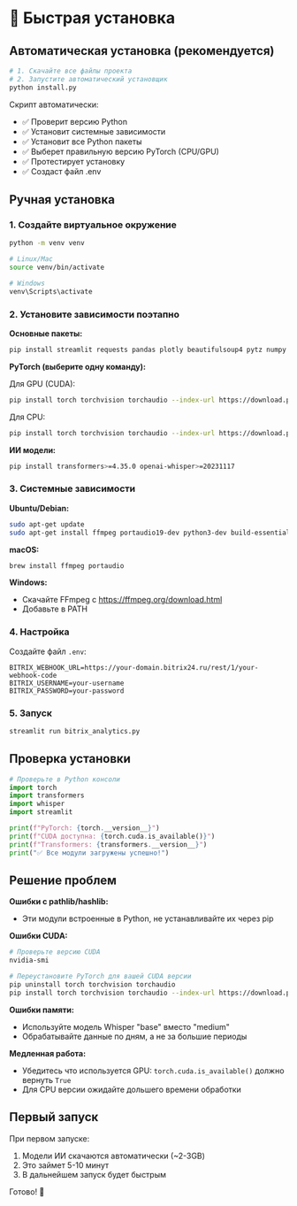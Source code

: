 # 🚀 Быстрая установка

## Автоматическая установка (рекомендуется)

```bash
# 1. Скачайте все файлы проекта
# 2. Запустите автоматический установщик
python install.py
```

Скрипт автоматически:
- ✅ Проверит версию Python
- ✅ Установит системные зависимости  
- ✅ Установит все Python пакеты
- ✅ Выберет правильную версию PyTorch (CPU/GPU)
- ✅ Протестирует установку
- ✅ Создаст файл .env

## Ручная установка

### 1. Создайте виртуальное окружение
```bash
python -m venv venv

# Linux/Mac
source venv/bin/activate

# Windows  
venv\Scripts\activate
```

### 2. Установите зависимости поэтапно

**Основные пакеты:**
```bash
pip install streamlit requests pandas plotly beautifulsoup4 pytz numpy scipy librosa soundfile
```

**PyTorch (выберите одну команду):**

Для GPU (CUDA):
```bash
pip install torch torchvision torchaudio --index-url https://download.pytorch.org/whl/cu118
```

Для CPU:
```bash
pip install torch torchvision torchaudio --index-url https://download.pytorch.org/whl/cpu
```

**ИИ модели:**
```bash
pip install transformers>=4.35.0 openai-whisper>=20231117
```

### 3. Системные зависимости

**Ubuntu/Debian:**
```bash
sudo apt-get update
sudo apt-get install ffmpeg portaudio19-dev python3-dev build-essential
```

**macOS:**
```bash
brew install ffmpeg portaudio
```

**Windows:**
- Скачайте FFmpeg с https://ffmpeg.org/download.html
- Добавьте в PATH

### 4. Настройка

Создайте файл `.env`:
```env
BITRIX_WEBHOOK_URL=https://your-domain.bitrix24.ru/rest/1/your-webhook-code
BITRIX_USERNAME=your-username
BITRIX_PASSWORD=your-password
```

### 5. Запуск

```bash
streamlit run bitrix_analytics.py
```

## Проверка установки

```python
# Проверьте в Python консоли
import torch
import transformers
import whisper
import streamlit

print(f"PyTorch: {torch.__version__}")
print(f"CUDA доступна: {torch.cuda.is_available()}")
print(f"Transformers: {transformers.__version__}")
print("✅ Все модули загружены успешно!")
```

## Решение проблем

**Ошибки с pathlib/hashlib:**
- Эти модули встроенные в Python, не устанавливайте их через pip

**Ошибки CUDA:**
```bash
# Проверьте версию CUDA
nvidia-smi

# Переустановите PyTorch для вашей CUDA версии
pip uninstall torch torchvision torchaudio  
pip install torch torchvision torchaudio --index-url https://download.pytorch.org/whl/cu118
```

**Ошибки памяти:**
- Используйте модель Whisper "base" вместо "medium"
- Обрабатывайте данные по дням, а не за большие периоды

**Медленная работа:**
- Убедитесь что используется GPU: `torch.cuda.is_available()` должно вернуть `True`
- Для CPU версии ожидайте дольшего времени обработки

## Первый запуск

При первом запуске:
1. Модели ИИ скачаются автоматически (~2-3GB)
2. Это займет 5-10 минут
3. В дальнейшем запуск будет быстрым

Готово! 🎉